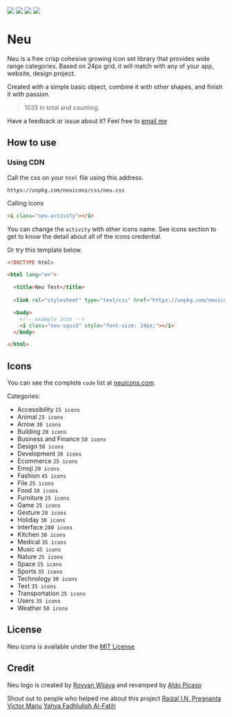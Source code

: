 <a href="https://github.com/neuicons/icons/blob/master/LICENSE" rel="nofollow"><img src="https://img.shields.io/badge/license-MIT-lightgrey"></a>  <a href="https://www.npmjs.com/package/neuicons"><img src="https://img.shields.io/npm/dm/neuicons"></a>  <a href="https://www.npmjs.com/package/neuicons"><img src="https://img.shields.io/npm/v/neuicons"></a>  <a href="https://ko-fi.com/roywj" rel="nofollow"><img src="https://img.shields.io/badge/support%20me%20on-ko--fi-red" style="max-width:100%;"></a>


# Neu
Neu is a free crisp cohesive growing icon set library that provides wide range categories. Based on 24px grid, it will match with any of your app, website, design project. 

Created with a simple basic object, combine it with other shapes, and finish it with passion.
>1035 in total and counting.

Have a feedback or issue about it? Feel free to [email me](mailto:royyanwijaya@live.com)

## How to use
### Using CDN
Call the css on your `html` file using this address.
```link
https://unpkg.com/neuicons/css/neu.css
```
Calling icons
```html
<i class="neu-activity"></i>
```
You can change the `activity` with other icons name. See icons section to get to know the detail about all of the icons credential.

Or try this template below.
```html
<!DOCTYPE html>

<html lang="en">

  <title>Neu Test</title>
  
  <link rel="stylesheet" type="text/css" href="https://unpkg.com/neuicons/css/neu.css">

  <body>
    <!-- example icon -->
    <i class="neu-squid" style="font-size: 24px;"></i> 
  </body>

</html>
```

## Icons
You can see the complete `code` list at [neuicons.com](https://neuicons.com).

Categories:
- Accessibility `15 icons`
- Animal `25 icons`
- Arrow `30 icons`
- Building `20 icons`
- Business and Finance `50 icons`
- Design `50 icons`
- Development `30 icons`
- Ecommerce `25 icons`
- Emoji `20 icons` 
- Fashion `45 icons`
- File `25 icons`
- Food `30 icons`
- Furniture `25 icons`
- Game `25 icons`
- Gesture `20 icons`
- Holiday `30 icons`
- Interface `200 icons`
- Kitchen `30 icons`
- Medical `35 icons`
- Music `45 icons`
- Nature `25 icons`
- Space `25 icons`
- Sports `35 icons`
- Technology `30 icons`
- Text `35 icons`
- Transportation `25 icons`
- Users `35 icons` 
- Weather `50 icons`

## License
Neu icons is available under the [MIT License](https://github.com/neuicons/icons/blob/master/LICENSE)

## Credit
Neu logo is created by [Royyan Wijaya](https://dribbble.com/roywj) and revamped by [Aldo Picaso](https://www.pexels.com/@aldoalz)

Shout out to people who helped me about this project [Raizal I.N. Pregnanta](https://github.com/raizal) [Victor Manu](https://github.com/itomanu) [Yahya Fadhlulloh Al-Fatih](https://github.com/k1m0ch1)